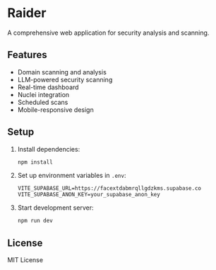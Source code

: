 # Raider

A comprehensive web application for security analysis and scanning.

## Features

- Domain scanning and analysis
- LLM-powered security scanning
- Real-time dashboard
- Nuclei integration
- Scheduled scans
- Mobile-responsive design

## Setup

1. Install dependencies:
   ```bash
   npm install
   ```

2. Set up environment variables in `.env`:
   ```
   VITE_SUPABASE_URL=https://facextdabmrqllgdzkms.supabase.co
   VITE_SUPABASE_ANON_KEY=your_supabase_anon_key
   ```

3. Start development server:
   ```bash
   npm run dev
   ```

## License

MIT License